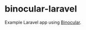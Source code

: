 # binocular-laravel
Example Laravel app using [Binocular](https://github.com/thiagomarini/binocular).
